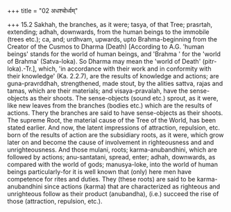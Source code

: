 +++
title = "02 अधश्चोर्ध्वम्"

+++
15.2 Sakhah, the branches, as it were; tasya, of that Tree; prasrtah,
extending; adhah, downwards, from the human beings to the immobile
(trees etc.); ca, and; urdhvam, upwards, upto Brahma-beginning from the
Creator of the Cusmos to Dharma (Death) \[According to A.G. 'human
beings' stands for the world of human beings, and 'Brahma ' for the
'world of Brahma' (Satva-loka). So Dharma may mean the 'world of Death'
(pitr-loka).-Tr.\], which, 'in accordance with their work and in
conformity with their knowledge' (Ka. 2.2.7), are the results of
knowledge and actions; are guna-pravrddhah, strengthened, made stout, by
the alities sattva, rajas and tamas, which are their materials; and
visaya-pravalah, have the sense-objects as their shoots. The
sense-objects (sound etc.) sprout, as it were, like new leaves from the
branches (bodies etc.) which are the results of actions. Thery the
branches are said to have sense-objects as their shoots. The supreme
Root, the material cause of the Tree of the World, has been stated
earlier. And now, the latent impressions of attraction, repulsion, etc.
born of the results of action are the subsidiary roots, as it were,
which grow later on and become the cause of involvement in righteousness
and and unrighteousness. And those mulani, roots; karma-anubandhini,
which are followed by actions; anu-santatani, spread, enter; adhah,
downwards, as compared with the world of gods; manusya-loke, into the
world of human beings particularly-for it is well known that (only) here
men have competence for rites and duties. They (these roots) are said to
be karma-anubandhini since actions (karma) that are characterized as
righteous and unrighteous follow as their product (anubandha), (i.e.)
succeed the rise of those (attraction, repulsion, etc.).
